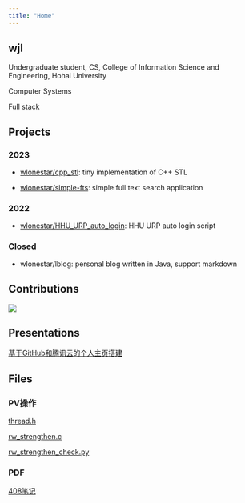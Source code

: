 ```yaml
---
title: "Home"
---
```


## wjl

Undergraduate student, CS, College of Information Science and Engineering, Hohai University

Computer Systems

Full stack


## Projects

### 2023

- [wlonestar/cpp_stl](https://github.com/wlonestar/cpp_stl): tiny implementation of C++ STL

- [wlonestar/simple-fts](https://github.com/wlonestar/simple-fts): simple full text search application

### 2022

- [wlonestar/HHU_URP_auto_login](https://github.com/wlonestar/HHU_URP_auto_login): HHU URP auto login script

### Closed

- wlonestar/lblog: personal blog written in Java, support markdown


## Contributions

![](https://ghchart.rshah.org/wlonestar)


## Presentations

[基于GitHub和腾讯云的个人主页搭建](slides/personal_site/_index.html)


## Files

### PV操作

[thread.h](https://wangjialei.xyz/files/code/thread.h)

[rw_strengthen.c](https://wangjialei.xyz/files/code/rw_strengthen.c)

[rw_strengthen_check.py](https://wangjialei.xyz/files/code/rw_strengthen_check.py)

### PDF

<!-- [《操作系统》书后习题答案](https://wangjialei.xyz/files/pdf/os_answer.pdf) -->

<!-- [软件工程复习](https://wangjialei.xyz/files/pdf/se_review.pdf) -->

<!-- [数据库系统原理复习](https://wangjialei.xyz/files/pdf/db_review.pdf) -->

<!-- [计算机网络复习](https://wangjialei.xyz/files/pdf/network_review.pdf) -->

[408笔记](https://wangjialei.xyz/files/pdf/cs.pdf)
